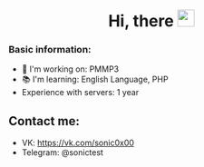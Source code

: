 <div id="header" align="center">
  <div id="badges">
  <img src="https://komarev.com/ghpvc/?username=sonic0x00&style=flat-square&color=blue", alt=""/>
  <h1>
  Hi, there
  <img src="https://media.giphy.com/media/hvRJCLFzcasrR4ia7z/giphy.gif" width="30px"/>
</h1>
</div>
</div>


### Basic information:
- 🔭 I'm working on: PMMP3
- 📚 I'm learning: English Language, PHP
- Experience with servers: 1 year
## Contact me:
- VK: https://vk.com/sonic0x00
- Telegram: @sonictest
